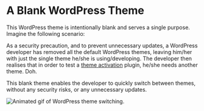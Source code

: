 # A Blank WordPress Theme

This WordPress theme is intentionally blank and serves a single purpose. Imagine the following scenario:

As a security precaution, and to prevent unnecessary updates, a WordPress developer has removed all the default WordPress themes, leaving him/her with just the single theme he/she is using/developing. The developer then realises that in order to test a [theme activation](https://codex.wordpress.org/Plugin_API/Action_Reference/after_switch_theme) plugin, he/she needs another theme. Doh.

This blank theme enables the developer to quickly switch between themes, without any security risks, or any unnecessary updates.

![Animated gif of WordPress theme switching.](https://corenominal.org/wp-content/uploads/2016/01/wp-theme-switch.gif)
